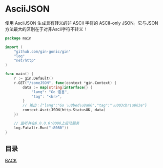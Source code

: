# AsciiJSON

使用 AsciiJSON 生成具有转义的非 ASCII 字符的 ASCII-only JSON。它与JSON方法最大的区别在于对非Ascii字符不转义！

```go
package main

import (
	"github.com/gin-gonic/gin"
	"log"
	"net/http"
)

func main() {
	r := gin.Default()
	r.GET("/someJSON", func(context *gin.Context) {
		data := map[string]interface{} {
			"lang": "Go 语言",
			"tag": "<br>",
		}
		// 输出：{"lang":"Go \u8bed\u8a00","tag":"\u003cbr\u003e"}
		context.AsciiJSON(http.StatusOK, data)
	})

	// 监听并在0.0.0.0:8080上启动服务
	log.Fatal(r.Run(":8080"))
}
```

## 目录
[BACK](../GinUse.md)